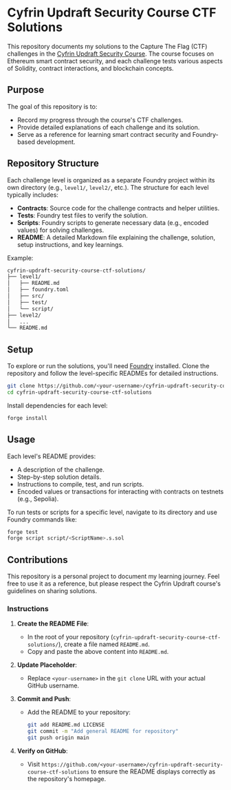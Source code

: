 # Cyfrin Updraft Security Course CTF Solutions

This repository documents my solutions to the Capture The Flag (CTF) challenges in the [Cyfrin Updraft Security Course](https://updraft.cyfrin.io/). The course focuses on Ethereum smart contract security, and each challenge tests various aspects of Solidity, contract interactions, and blockchain concepts.

## Purpose

The goal of this repository is to:

- Record my progress through the course's CTF challenges.
- Provide detailed explanations of each challenge and its solution.
- Serve as a reference for learning smart contract security and Foundry-based development.

## Repository Structure

Each challenge level is organized as a separate Foundry project within its own directory (e.g., `level1/`, `level2/`, etc.). The structure for each level typically includes:

- **Contracts**: Source code for the challenge contracts and helper utilities.
- **Tests**: Foundry test files to verify the solution.
- **Scripts**: Foundry scripts to generate necessary data (e.g., encoded values) for solving challenges.
- **README**: A detailed Markdown file explaining the challenge, solution, setup instructions, and key learnings.

Example:

```bash
cyfrin-updraft-security-course-ctf-solutions/
├── level1/
│   ├── README.md
│   ├── foundry.toml
│   ├── src/
│   ├── test/
│   └── script/
├── level2/
│   ...
└── README.md
```

## Setup

To explore or run the solutions, you'll need [Foundry](https://book.getfoundry.sh/getting-started/installation) installed. Clone the repository and follow the level-specific READMEs for detailed instructions.

```bash
git clone https://github.com/<your-username>/cyfrin-updraft-security-course-ctf-solutions.git
cd cyfrin-updraft-security-course-ctf-solutions
```

Install dependencies for each level:

```bash
forge install
```

## Usage

Each level's README provides:

- A description of the challenge.
- Step-by-step solution details.
- Instructions to compile, test, and run scripts.
- Encoded values or transactions for interacting with contracts on testnets (e.g., Sepolia).

To run tests or scripts for a specific level, navigate to its directory and use Foundry commands like:

```bash
forge test
forge script script/<ScriptName>.s.sol
```

## Contributions

This repository is a personal project to document my learning journey. Feel free to use it as a reference, but please respect the Cyfrin Updraft course's guidelines on sharing solutions.

### Instructions

1. **Create the README File**:
   - In the root of your repository (`cyfrin-updraft-security-course-ctf-solutions/`), create a file named `README.md`.
   - Copy and paste the above content into `README.md`.

2. **Update Placeholder**:
   - Replace `<your-username>` in the `git clone` URL with your actual GitHub username.

3. **Commit and Push**:
   - Add the README to your repository:

     ```bash
     git add README.md LICENSE
     git commit -m "Add general README for repository"
     git push origin main
     ```

4. **Verify on GitHub**:
   - Visit `https://github.com/<your-username>/cyfrin-updraft-security-course-ctf-solutions` to ensure the README displays correctly as the repository's homepage.
